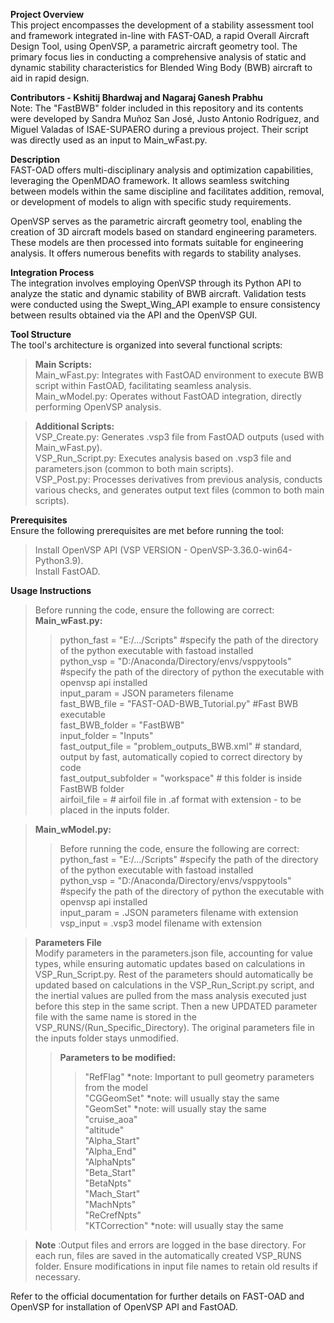 **Project Overview**  
This project encompasses the development of a stability assessment tool and framework integrated in-line with FAST-OAD, a rapid Overall Aircraft Design Tool, using OpenVSP, a parametric aircraft geometry tool. The primary focus lies in conducting a comprehensive analysis of static and dynamic stability characteristics for Blended Wing Body (BWB) aircraft to aid in rapid design.

**Contributors - Kshitij Bhardwaj and Nagaraj Ganesh Prabhu**  
Note: The "FastBWB" folder included in this repository and its contents were developed by Sandra Muñoz San José, Justo Antonio Rodríguez, and Miguel Valadas of ISAE-SUPAERO during a previous project. Their script was directly used as an input to Main_wFast.py.

**Description**  
FAST-OAD offers multi-disciplinary analysis and optimization capabilities, leveraging the OpenMDAO framework. It allows seamless switching between models within the same discipline and facilitates addition, removal, or development of models to align with specific study requirements.

OpenVSP serves as the parametric aircraft geometry tool, enabling the creation of 3D aircraft models based on standard engineering parameters. These models are then processed into formats suitable for engineering analysis. It offers numerous benefits with regards to stability analyses.

**Integration Process**  
The integration involves employing OpenVSP through its Python API to analyze the static and dynamic stability of BWB aircraft. Validation tests were conducted using the Swept_Wing_API example to ensure consistency between results obtained via the API and the OpenVSP GUI. 

**Tool Structure**  
The tool's architecture is organized into several functional scripts:

>**Main Scripts:**  
>Main_wFast.py: Integrates with FastOAD environment to execute BWB script within FastOAD, facilitating seamless analysis.  
>Main_wModel.py: Operates without FastOAD integration, directly performing OpenVSP analysis.  

>**Additional Scripts:**  
>VSP_Create.py: Generates .vsp3 file from FastOAD outputs (used with Main_wFast.py).  
>VSP_Run_Script.py: Executes analysis based on .vsp3 file and parameters.json (common to both main scripts).  
>VSP_Post.py: Processes derivatives from previous analysis, conducts various checks, and generates output text files (common to both main scripts).  

**Prerequisites**    
Ensure the following prerequisites are met before running the tool:  
>Install OpenVSP API (VSP VERSION - OpenVSP-3.36.0-win64-Python3.9).  
>Install FastOAD.  

**Usage Instructions**  
>Before running the code, ensure the following are correct:  
>**Main_wFast.py:**  
>>python_fast = "E:/.../Scripts"  #specify the path of the directory of the python executable with fastoad installed  
>>python_vsp = "D:/Anaconda/Directory/envs/vsppytools"  #specify the path of the directory of python the executable with openvsp api installed  
>>input_param = JSON parameters filename   
>>fast_BWB_file = "FAST-OAD-BWB_Tutorial.py" #Fast BWB executable  
>>fast_BWB_folder = "FastBWB"  
>>input_folder = "Inputs"  
>>fast_output_file = "problem_outputs_BWB.xml" # standard, output by fast, automatically copied to correct directory by code  
>>fast_output_subfolder = "workspace" # this folder is inside FastBWB folder  
>>airfoil_file = # airfoil file in .af format with extension - to be placed in the inputs folder.   

>**Main_wModel.py:**  
>>Before running the code, ensure the following are correct:  
>>python_fast = "E:/.../Scripts"  #specify the path of the directory of the python executable with fastoad installed  
>>python_vsp = "D:/Anaconda/Directory/envs/vsppytools"  #specify the path of the directory of python the executable with openvsp api installed  
>>input_param = .JSON parameters filename with extension  
>>vsp_input = .vsp3 model filename with extension  

>**Parameters File**  
>Modify parameters in the parameters.json file, accounting for value types, while ensuring automatic updates based on calculations in VSP_Run_Script.py. Rest of the parameters should automatically be updated based on calculations in the VSP_Run_Script.py script, and the inertial values are pulled from the mass analysis executed just before this step in the same script. Then a new UPDATED parameter file with the same name is stored in the VSP_RUNS/(Run_Specific_Directory). The original parameters file in the inputs folder stays unmodified.   
>>**Parameters to be modified:**  
>>>    "RefFlag" *note: Important to pull geometry parameters from the model  
>>>    "CGGeomSet" *note: will usually stay the same  
>>>    "GeomSet" *note: will usually stay the same  
>>>    "cruise_aoa"  
>>>    "altitude"  
>>>    "Alpha_Start"  
>>>    "Alpha_End"  
>>>    "AlphaNpts"  
>>>    "Beta_Start"  
>>>    "BetaNpts"  
>>>    "Mach_Start"  
>>>    "MachNpts"  
>>>    "ReCrefNpts"  
>>>    "KTCorrection" *note: will usually stay the same  

>**Note** :Output files and errors are logged in the base directory. For each run, files are saved in the automatically created VSP_RUNS folder. Ensure modifications in input file names to retain old results if necessary.  

Refer to the official documentation for further details on FAST-OAD and OpenVSP for installation of OpenVSP API and FastOAD.